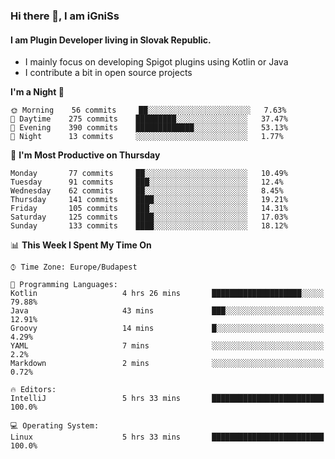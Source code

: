 ### Hi there 👋, I am iGniSs

#### I am Plugin Developer living in Slovak Republic.
- I mainly focus on developing Spigot plugins using Kotlin or Java
- I contribute a bit in open source projects

<!--START_SECTION:waka-->
**I'm a Night 🦉** 

```text
🌞 Morning    56 commits     ██░░░░░░░░░░░░░░░░░░░░░░░   7.63% 
🌆 Daytime    275 commits    █████████░░░░░░░░░░░░░░░░   37.47% 
🌃 Evening    390 commits    █████████████░░░░░░░░░░░░   53.13% 
🌙 Night      13 commits     ░░░░░░░░░░░░░░░░░░░░░░░░░   1.77%

```
📅 **I'm Most Productive on Thursday** 

```text
Monday       77 commits     ██░░░░░░░░░░░░░░░░░░░░░░░   10.49% 
Tuesday      91 commits     ███░░░░░░░░░░░░░░░░░░░░░░   12.4% 
Wednesday    62 commits     ██░░░░░░░░░░░░░░░░░░░░░░░   8.45% 
Thursday     141 commits    ████░░░░░░░░░░░░░░░░░░░░░   19.21% 
Friday       105 commits    ███░░░░░░░░░░░░░░░░░░░░░░   14.31% 
Saturday     125 commits    ████░░░░░░░░░░░░░░░░░░░░░   17.03% 
Sunday       133 commits    ████░░░░░░░░░░░░░░░░░░░░░   18.12%

```


📊 **This Week I Spent My Time On** 

```text
⌚︎ Time Zone: Europe/Budapest

💬 Programming Languages: 
Kotlin                   4 hrs 26 mins       ████████████████████░░░░░   79.88% 
Java                     43 mins             ███░░░░░░░░░░░░░░░░░░░░░░   12.91% 
Groovy                   14 mins             █░░░░░░░░░░░░░░░░░░░░░░░░   4.29% 
YAML                     7 mins              ░░░░░░░░░░░░░░░░░░░░░░░░░   2.2% 
Markdown                 2 mins              ░░░░░░░░░░░░░░░░░░░░░░░░░   0.72%

🔥 Editors: 
IntelliJ                 5 hrs 33 mins       █████████████████████████   100.0%

💻 Operating System: 
Linux                    5 hrs 33 mins       █████████████████████████   100.0%

```


<!--END_SECTION:waka-->